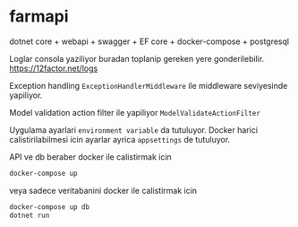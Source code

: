 # farmapi

dotnet core + webapi + swagger + EF core + docker-compose + postgresql

Loglar consola yaziliyor buradan toplanip gereken yere gonderilebilir. https://12factor.net/logs

Exception handling `ExceptionHandlerMiddleware` ile middleware seviyesinde yapiliyor.

Model validation action filter ile yapiliyor `ModelValidateActionFilter`

Uygulama ayarlari `environment variable` da tutuluyor. Docker harici calistirilabilmesi icin ayarlar ayrica `appsettings` de tutuluyor.

API ve db beraber docker ile calistirmak icin

```sh
docker-compose up
````

veya sadece veritabanini docker ile calistirmak icin

```sh
docker-compose up db
dotnet run
```
